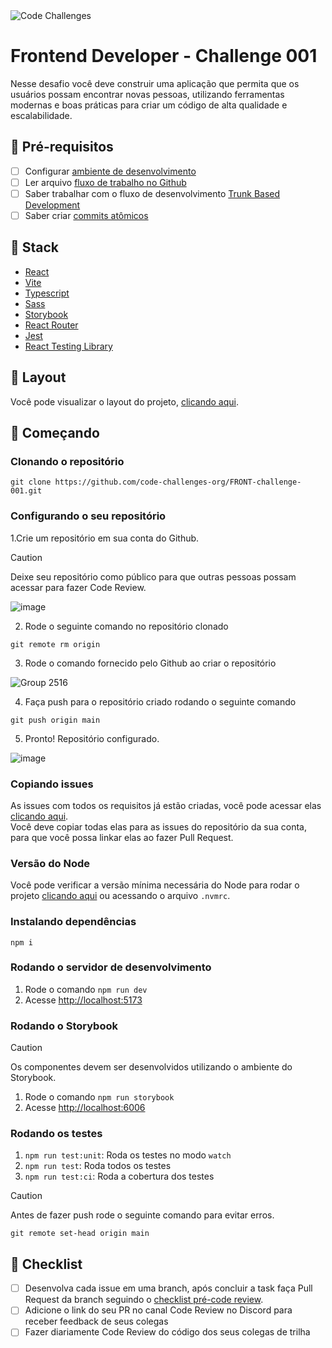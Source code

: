 <img src="https://sa-east-1.graphassets.com/clvfs1ld70bcs07ke07bkdxol/clxcfha33086207lv0j1wex8v" alt="Code Challenges" />

# Frontend Developer - Challenge 001

Nesse desafio você deve construir uma aplicação que permita que os usuários possam encontrar novas pessoas, utilizando ferramentas modernas e boas práticas para criar um código de alta qualidade e escalabilidade.

## 📝 Pré-requisitos

- [ ] Configurar [ambiente de desenvolvimento](https://www.youtube.com/watch?v=YcR8pKvjx44&list=PLlAbYrWSYTiOpefWtd6uvwgKT1R-94Zfd)
- [ ] Ler arquivo [fluxo de trabalho no Github](https://goldenrod-pen-c7d.notion.site/Fluxo-de-trabalho-no-Github-7a63f1450e9e4a8585dbca3aa2b71225?pvs=4)
- [ ] Saber trabalhar com o fluxo de desenvolvimento [Trunk Based Development](https://www.linkedin.com/posts/d3vlopes_programacao-desenvolvimentoweb-devops-activity-7198291427410219008-pA7b)
- [ ] Saber criar [commits atômicos](https://dev.to/paulinevos/atomic-commits-will-help-you-git-legit-35i7)

## 🔧 Stack

- [React](https://react.dev)
- [Vite](https://vitejs.dev)
- [Typescript](https://www.typescriptlang.org)
- [Sass](https://sass-lang.com)
- [Storybook](https://storybook.js.org)
- [React Router](https://reactrouter.com)
- [Jest](https://jestjs.io)
- [React Testing Library](https://testing-library.com/docs/react-testing-library/intro/)

## 🎨 Layout

Você pode visualizar o layout do projeto, [clicando aqui](https://www.figma.com/design/d7tffwO8l1hXxjH8fxdaZH/Frontend-Developer---Find-People?node-id=0-1&t=cSYAhHjiMtfz01tv-1).

## 🚀 Começando

### Clonando o repositório

```
git clone https://github.com/code-challenges-org/FRONT-challenge-001.git
```

### Configurando o seu repositório

1.Crie um repositório em sua conta do Github.

> [!CAUTION]
> Deixe seu repositório como público para que outras pessoas possam acessar para fazer Code Review.

![image](https://github.com/code-challenges-org/FRONT-challenge-001/assets/59663666/765862a0-b208-4516-a6fa-e91d62a2c8a2)

2. Rode o seguinte comando no repositório clonado

```
git remote rm origin
```

3. Rode o comando fornecido pelo Github ao criar o repositório

![Group 2516](https://github.com/code-challenges-org/FRONT-challenge-001/assets/59663666/31e46393-c90e-4a6c-b3e5-c62db0fd6c58)

4. Faça push para o repositório criado rodando o seguinte comando

```
git push origin main
```

5. Pronto! Repositório configurado.

![image](https://github.com/code-challenges-org/FRONT-challenge-001/assets/59663666/4a1ec83c-d89c-4aaa-9ecc-c0705305e032)

### Copiando issues

As issues com todos os requisitos já estão criadas, você pode acessar elas [clicando aqui](https://github.com/Code-Challenges-Brasil/FRONT-CHALLENGE-001/issues).
<br />
Você deve copiar todas elas para as issues do repositório da sua conta, para que você possa linkar elas ao fazer Pull Request.

### Versão do Node

Você pode verificar a versão mínima necessária do Node para rodar o projeto [clicando aqui](https://github.com/Code-Challenges-Brasil/FRONT-CHALLENGE-001/blob/main/.nvmrc) ou acessando o arquivo `.nvmrc`.

### Instalando dependências

```
npm i
```

### Rodando o servidor de desenvolvimento

1. Rode o comando `npm run dev`
2. Acesse [http://localhost:5173](http://localhost:5173)

### Rodando o Storybook

> [!CAUTION]
> Os componentes devem ser desenvolvidos utilizando o ambiente do Storybook.

1. Rode o comando `npm run storybook`
2. Acesse [http://localhost:6006](http://localhost:6006)

### Rodando os testes

1. `npm run test:unit`: Roda os testes no modo `watch`
2. `npm run test`: Roda todos os testes
3. `npm run test:ci`: Roda a cobertura dos testes

> [!CAUTION]
> Antes de fazer push rode o seguinte comando para evitar erros.

```
git remote set-head origin main
```

## 📝 Checklist

- [ ] Desenvolva cada issue em uma branch, após concluir a task faça Pull Request da branch seguindo o [checklist pré-code review](https://goldenrod-pen-c7d.notion.site/Checklist-pr-code-review-38238869fdff4a339f61917ae72f6706).
- [ ] Adicione o link do seu PR no canal Code Review no Discord para receber feedback de seus colegas
- [ ] Fazer diariamente Code Review do código dos seus colegas de trilha
